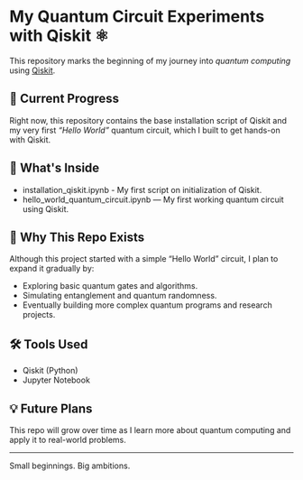 # My Quantum Circuit Experiments with Qiskit ⚛

This repository marks the beginning of my journey into *quantum computing* using [Qiskit](https://qiskit.org/).

## 🚀 Current Progress
Right now, this repository contains the base installation script of Qiskit and my very first *“Hello World”* quantum circuit, which I built to get hands-on with Qiskit.

## 📂 What's Inside
- installation_qiskit.ipynb - My first script on initialization of Qiskit.
- hello_world_quantum_circuit.ipynb — My first working quantum circuit using Qiskit.

## 🎯 Why This Repo Exists
Although this project started with a simple “Hello World” circuit, I plan to expand it gradually by:
- Exploring basic quantum gates and algorithms.
- Simulating entanglement and quantum randomness.
- Eventually building more complex quantum programs and research projects.

## 🛠 Tools Used
- Qiskit (Python)
- Jupyter Notebook

## 💡 Future Plans
This repo will grow over time as I learn more about quantum computing and apply it to real-world problems.

---

Small beginnings. Big ambitions.
